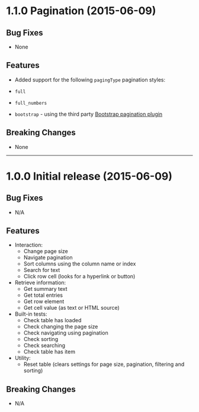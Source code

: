 ﻿<a name="1.1.0"></a>
# 1.1.0 Pagination (2015-06-09)

## Bug Fixes

- None

## Features

- Added support for the following `pagingType` pagination styles:

- `full`
- `full_numbers`
- `bootstrap` - using the third party [Bootstrap pagination plugin](https://github.com/Jowin/Datatables-Bootstrap3)

## Breaking Changes

- None

---

<a name="1.0.0"></a>
# 1.0.0 Initial release (2015-06-09)

## Bug Fixes

- N/A

## Features

- Interaction:
  - Change page size
  - Navigate pagination
  - Sort columns using the column name or index
  - Search for text
  - Click row cell (looks for a hyperlink or button)
- Retrieve information:
  - Get summary text
  - Get total entries
  - Get row element
  - Get cell value (as text or HTML source)
- Built-in tests:
  - Check table has loaded
  - Check changing the page size
  - Check navigating using pagination
  - Check sorting
  - Check searching
  - Check table has item
- Utility:
  - Reset table (clears settings for page size, pagination, filtering and sorting)

## Breaking Changes

- N/A